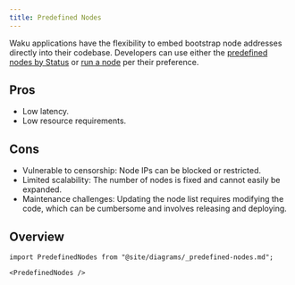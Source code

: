 ```yaml
---
title: Predefined Nodes
---
```


Waku applications have the flexibility to embed bootstrap node addresses directly into their codebase. Developers can use either the [predefined nodes by Status](https://github.com/waku-org/js-waku/blob/master/packages/core/src/lib/predefined_bootstrap_nodes.ts#L45) or [run a node](/guides/nodes-and-sdks#run-a-waku-node) per their preference.

## Pros

- Low latency.
- Low resource requirements.

## Cons

- Vulnerable to censorship: Node IPs can be blocked or restricted.
- Limited scalability: The number of nodes is fixed and cannot easily be expanded.
- Maintenance challenges: Updating the node list requires modifying the code, which can be cumbersome and involves releasing and deploying.

## Overview

```mdx-code-block
import PredefinedNodes from "@site/diagrams/_predefined-nodes.md";

<PredefinedNodes />
```